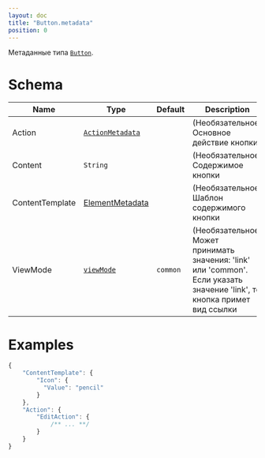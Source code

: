 ```yaml
---
layout: doc
title: "Button.metadata"
position: 0
---
```


Метаданные типа [`Button`](../).

# Schema

|Name|Type|Default|Description|
|----|----|----|-----------|
|Action|[`ActionMetadata`](../../../Core/Actions/Action.metadata/)| |(Необязательное) Основное действие кнопки|
|Content|`String`| |(Необязательное) Содержимое кнопки|
|ContentTemplate|[ElementMetadata](../../../Core/Elements/Element/Element.metadata/)| |(Необязательное) Шаблон содержимого кнопки|
|ViewMode|[`viewMode`](../../Core/viewMode/)|`common`|(Необязательное) Может принимать значения: 'link' или 'common'. Если указать значение 'link', то кнопка примет вид ссылки|

# Examples

```js
{
	"ContentTemplate": {
		"Icon": {
		  "Value": "pencil"
		}
	},
	"Action": {
		"EditAction": {
			/** ... **/
		}
	}
}
```